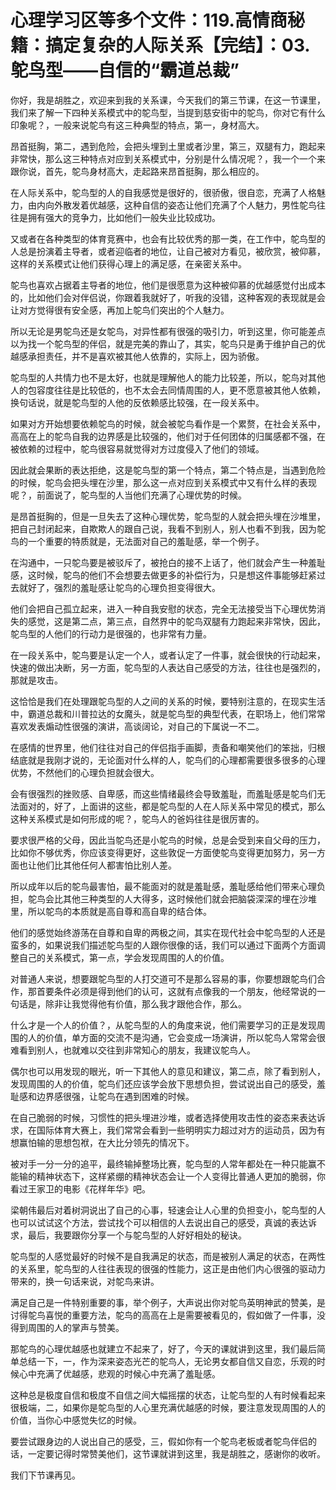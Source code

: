 # 心理学习区等多个文件：119.高情商秘籍：搞定复杂的人际关系【完结】：03.鸵鸟型——自信的“霸道总裁”

你好，我是胡胜之，欢迎来到我的关系课，今天我们的第三节课，在这一节课里，我们来了解一下四种关系模式中的鸵鸟型，当提到慈安街中的鸵鸟，你对它有什么印象呢？，一般来说鸵鸟有这三种典型的特点，第一，身材高大。

昂首挺胸，第二，遇到危险，会把头埋到土里或者沙里，第三，双腿有力，跑起来非常快，那么这三种特点对应到关系模式中，分别是什么情况呢？，我一个一个来跟你说，首先，鸵鸟身材高大，走起路来昂首挺胸，那么相应的。

在人际关系中，鸵鸟型的人的自我感觉是很好的，很骄傲，很自恋，充满了人格魅力，由内向外散发着优越感，这种自信的姿态让他们充满了个人魅力，男性鸵鸟往往是拥有强大的竞争力，比如他们一般失业比较成功。

又或者在各种类型的体育竞赛中，也会有比较优秀的那一类，在工作中，鸵鸟型的人总是扮演着主导者，或者迎临者的地位，让自己被对方看见，被欣赏，被仰慕，这样的关系模式让他们获得心理上的满足感，在亲密关系中。

鸵鸟也喜欢占据着主导者的地位，他们是很愿意为这种被仰慕的优越感觉付出成本的，比如他们会对伴侣说，你跟着我就好了，听我的没错，这种客观的表现就是会让对方觉得很有安全感，再加上鸵鸟们突出的个人魅力。

所以无论是男鸵鸟还是女鸵鸟，对异性都有很强的吸引力，听到这里，你可能差点以为找一个鸵鸟型的伴侣，就是完美的靠山了，其实，鸵鸟只是勇于维护自己的优越感承担责任，并不是喜欢被其他人依靠的，实际上，因为骄傲。

鸵鸟型的人共情力也不是太好，也就是理解他人的能力比较差，所以，鸵鸟对其他人的包容度往往是比较低的，也不太会去同情周围的人，更不愿意被其他人依赖，换句话说，就是鸵鸟型的人他的反依赖感比较强，在一段关系中。

如果对方开始想要依赖鸵鸟的时候，就会被鸵鸟看作是一个累赘，在社会关系中，高高在上的鸵鸟自我的边界感是比较强的，他们对于任何团体的归属感都不强，在被依赖的过程中，鸵鸟很容易就觉得对方过度侵入了他们的领域。

因此就会果断的表达拒绝，这是鸵鸟型的第一个特点，第二个特点是，当遇到危险的时候，鸵鸟会把头埋在沙里，那么这一点对应到关系模式中又有什么样的表现呢？，前面说了，鸵鸟型的人当他们充满了心理优势的时候。

是昂首挺胸的，但是一旦失去了这种心理优势，鸵鸟型的人就会把头埋在沙堆里，把自己封闭起来，自欺欺人的跟自己说，我看不到别人，别人也看不到我，因为鸵鸟的一个重要的特质就是，无法面对自己的羞耻感，举一个例子。

在沟通中，一只鸵鸟要是被驳斥了，被抢白的接不上话了，他们就会产生一种羞耻感，这时候，鸵鸟的他们不会想要去做更多的补偿行为，只是想这件事能够赶紧过去就好了，强烈的羞耻感让鸵鸟的心理负担变得很大。

他们会把自己孤立起来，进入一种自我安慰的状态，完全无法接受当下心理优势消失的感觉，这是第二点，第三点，自然界中的鸵鸟双腿有力跑起来非常快，因此，鸵鸟型的人他们的行动力是很强的，也非常有力量。

在一段关系中，鸵鸟要是认定一个人，或者认定了一件事，就会很快的行动起来，快速的做出决断，另一方面，鸵鸟型的人表达自己感受的方法，往往也是强烈的，那就是攻击。

这恰恰是我们在处理跟鸵鸟型的人之间的关系的时候，要特别注意的，在现实生活中，霸道总裁和川普拉达的女魔头，就是鸵鸟型的典型代表，在职场上，他们常常喜欢发表煽动性很强的演讲，高谈阔论，对自己的下属说一不二。

在感情的世界里，他们往往对自己的伴侣指手画脚，责备和嘲笑他们的笨拙，归根结底就是我刚才说的，无论面对什么样的人，鸵鸟们的心理都需要很多很多的心理优势，不然他们的心理负担就会很大。

会有很强烈的挫败感、自卑感，而这些情绪最终会导致羞耻，而羞耻感是鸵鸟们无法面对的，好了，上面讲的这些，都是鸵鸟型的人在人际关系中常见的模式，那么这种关系模式是如何形成的呢？，鸵鸟人的爸妈往往是很厉害的。

要求很严格的父母，因此当鸵鸟还是小鸵鸟的时候，总是会受到来自父母的压力，比如你不够优秀，你应该变得更好，这些敦促一方面使鸵鸟变得更加努力，另一方面也让他们比其他任何人都害怕比别人差。

所以成年以后的鸵鸟最害怕，最不能面对的就是羞耻感，羞耻感给他们带来心理负担，鸵鸟会比其他三种类型的人大得多，这时候他们就会把脑袋深深的埋在沙堆里，所以鸵鸟的本质就是高自尊和高自卑的结合体。

他们的感觉始终游荡在自尊和自卑的两极之间，其实在现代社会中鸵鸟型的人还是蛮多的，如果说我们描述鸵鸟型的人跟你很像的话，我们可以通过下面两个方面调整自己的关系模式，第一点，学会发现周围的人的价值。

对普通人来说，想要跟鸵鸟型的人打交道可不是那么容易的事，你要想跟鸵鸟们合作，那首要条件必须是得到他们的认可，这就有点像我的一个朋友，他经常说的一句话是，除非让我觉得他有价值，那么我才跟他合作，那么。

什么才是一个人的价值？，从鸵鸟型的人的角度来说，他们需要学习的正是发现周围的人的价值，单方面的交流不是沟通，它会变成一场演讲，所以鸵鸟人常常会很难看到别人，也就难以交往到非常知心的朋友，我建议鸵鸟人。

偶尔也可以用发现的眼光，听一下其他人的意见和建议，第二点，除了看到别人，发现周围的人的价值，鸵鸟们还应该学会放下思想负担，尝试说出自己的感受，羞耻感和边界感很强，让鸵鸟在遇到困难的时候。

在自己脆弱的时候，习惯性的把头埋进沙堆，或者选择使用攻击性的姿态来表达诉求，在国际体育大赛上，我们常常会看到一些明明实力超过对方的运动员，因为有想赢怕输的思想包袱，在大比分领先的情况下。

被对手一分一分的追平，最终输掉整场比赛，鸵鸟型的人常年都处在一种只能赢不能输的精神状态下，这样紧绷的精神状态会让一个人变得比普通人更加的脆弱，你看过王家卫的电影《花样年华》吧。

梁朝伟最后对着树洞说出了自己的心事，轻速会让人心里的负担变小，鸵鸟型的人也可以试试这个方法，尝试找个可以相信的人去说出自己的感受，真诚的表达诉求，最后，我要跟你分享一个与鸵鸟型的人好好相处的秘诀。

鸵鸟型的人感觉最好的时候不是自我满足的状态，而是被别人满足的状态，在两性的关系里，鸵鸟型的人往往表现的很强的性能力，这正是由他们内心很强的驱动力带来的，换一句话来说，对鸵鸟来讲。

满足自己是一件特别重要的事，举个例子，大声说出你对鸵鸟英明神武的赞美，是讨得鸵鸟喜悦的重要方法，鸵鸟的高高在上是需要被看见的，假如做了一件事，没得到周围的人的掌声与赞美。

那鸵鸟的心理优越感也就建立不起来了，好了，今天的课就讲到这里，我们最后简单总结一下，一，作为深来姿态光芒的鸵鸟人，无论男女都自信又自恋，乐观的时候心中充满了优越感，悲观的时候心中充满了羞耻感。

这种总是极度自信和极度不自信之间大幅摇摆的状态，让鸵鸟型的人有时候看起来很极端，二，如果你是鸵鸟型的人心里充满优越感的时候，要注意发现周围的人的价值，当你心中感觉失忆的时候。

要尝试跟身边的人说出自己的感受，三，假如你有一个鸵鸟老板或者鸵鸟伴侣的话，一定要记得时常赞美他们，这节课就讲到这里，我是胡胜之，感谢你的收听。

我们下节课再见。